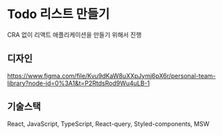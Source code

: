 # Todo 리스트 만들기
CRA 없이 리액트 애플리케이션을 만들기 위해서 진행

## 디자인
https://www.figma.com/file/Kvu9dKaW8uXXpJymj6pX6r/personal-team-library?node-id=0%3A1&t=P2RtdsRod9Wu4uLB-1

## 기술스택
React, JavaScript, TypeScript, React-query, Styled-components, MSW